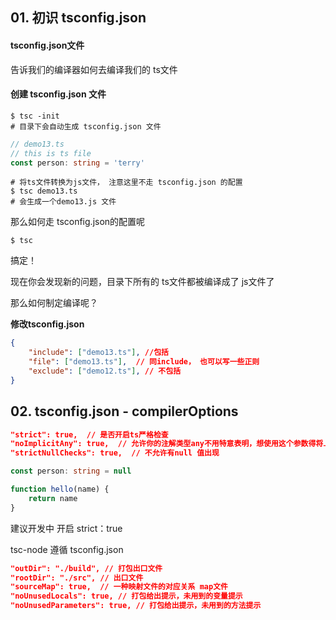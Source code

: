## 01. 初识 tsconfig.json

#### tsconfig.json文件

告诉我们的编译器如何去编译我们的 ts文件



#### 创建 tsconfig.json 文件

```shell
$ tsc -init
# 目录下会自动生成 tsconfig.json 文件
```

```ts
// demo13.ts
// this is ts file
const person: string = 'terry'

```

```shell
# 将ts文件转换为js文件， 注意这里不走 tsconfig.json 的配置
$ tsc demo13.ts
# 会生成一个demo13.js 文件
```

那么如何走 tsconfig.json的配置呢

```shell 
$ tsc
```

搞定！



现在你会发现新的问题，目录下所有的 ts文件都被编译成了 js文件了

那么如何制定编译呢？

**修改tsconfig.json**

```json
{
    "include": ["demo13.ts"], //包括
  	"file": ["demo13.ts"],  // 同include， 也可以写一些正则
  	"exclude": ["demo12.ts"], // 不包括
}
```



## 02. tsconfig.json - compilerOptions

```json
"strict": true,  // 是否开启ts严格检查
"noImplicitAny": true,  // 允许你的注解类型any不用特意表明，想使用这个参数得将上面 strict注释掉
"strictNullChecks": true,  // 不允许有null 值出现
```

```ts
const person: string = null

function hello(name) {
    return name 
}
```

建议开发中 开启 strict：true

tsc-node 遵循 tsconfig.json 



```json
"outDir": "./build", // 打包出口文件
"rootDir": "./src", // 出口文件
"sourceMap": true,  // 一种映射文件的对应关系 map文件
"noUnusedLocals": true, // 打包给出提示，未用到的变量提示
"noUnusedParameters": true, // 打包给出提示，未用到的方法提示
```



